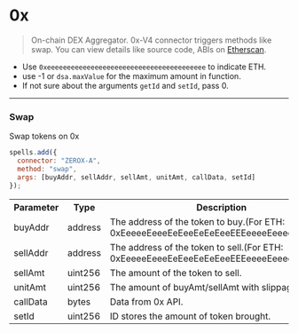 # 0x
> On-chain DEX Aggregator.
0x-V4 connector triggers methods like swap. You can view details like source code, ABIs on [Etherscan](https://etherscan.io/address/0x4354e07ef8a68e5c24b343e74b2574cbdd05ec81#code).

- Use `0xeeeeeeeeeeeeeeeeeeeeeeeeeeeeeeeeeeeeeeee` to indicate ETH.
- use -1 or `dsa.maxValue` for the maximum amount in function.
- If not sure about the arguments `getId` and `setId`, pass 0.

---

### Swap

Swap tokens on 0x

```javascript
spells.add({
  connector: "ZEROX-A",
  method: "swap",
  args: [buyAddr, sellAddr, sellAmt, unitAmt, callData, setId]
});
```

<table class="table">
  <tr>
    <th>Parameter</th>
    <th>Type</th>
    <th>Description</th>
  </tr>
   <tr>
     <td><Badge>buyAddr</Badge></td>
     <td><Badge>address</Badge></td>
     <td>The address of the token to buy.(For ETH: 0xEeeeeEeeeEeEeeEeEeEeeEEEeeeeEeeeeeeeEEeE)</td>
   <tr>
   <tr>
     <td><Badge>sellAddr</Badge></td>
     <td><Badge>address</Badge></td>
     <td>The address of the token to sell.(For ETH: 0xEeeeeEeeeEeEeeEeEeEeeEEEeeeeEeeeeeeeEEeE)</td>
   <tr>
   <tr>
     <td><Badge>sellAmt</Badge></td>
     <td><Badge>uint256</Badge></td>
     <td>The amount of the token to sell.</td>
   <tr>
   <tr>
     <td><Badge>unitAmt</Badge></td>
     <td><Badge>uint256</Badge></td>
     <td>The amount of buyAmt/sellAmt with slippage.</td>
   <tr>
   <tr>
     <td><Badge>callData</Badge></td>
     <td><Badge>bytes</Badge></td>
     <td>Data from 0x API.</td>
   <tr>
   <tr>
     <td><Badge>setId</Badge></td>
     <td><Badge>uint256</Badge></td>
     <td>ID stores the amount of token brought.</td>
   <tr>
</table>